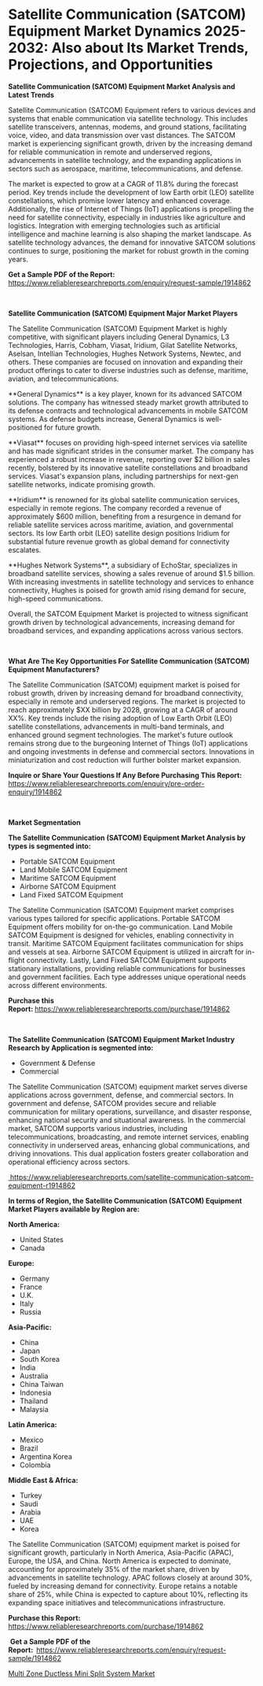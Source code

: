 <p><h1>Satellite Communication (SATCOM) Equipment Market Dynamics 2025-2032: Also about Its Market Trends, Projections, and Opportunities</h1></p><p><strong>Satellite Communication (SATCOM) Equipment Market Analysis and Latest Trends</strong></p>
<p><p>Satellite Communication (SATCOM) Equipment refers to various devices and systems that enable communication via satellite technology. This includes satellite transceivers, antennas, modems, and ground stations, facilitating voice, video, and data transmission over vast distances. The SATCOM market is experiencing significant growth, driven by the increasing demand for reliable communication in remote and underserved regions, advancements in satellite technology, and the expanding applications in sectors such as aerospace, maritime, telecommunications, and defense.</p><p>The market is expected to grow at a CAGR of 11.8% during the forecast period. Key trends include the development of low Earth orbit (LEO) satellite constellations, which promise lower latency and enhanced coverage. Additionally, the rise of Internet of Things (IoT) applications is propelling the need for satellite connectivity, especially in industries like agriculture and logistics. Integration with emerging technologies such as artificial intelligence and machine learning is also shaping the market landscape. As satellite technology advances, the demand for innovative SATCOM solutions continues to surge, positioning the market for robust growth in the coming years.</p></p>
<p><strong>Get a Sample PDF of the Report:&nbsp;</strong> <a href="https://www.reliableresearchreports.com/enquiry/request-sample/1914862?utm_campaign=2098&utm_medium=2&utm_source=Github&utm_content=ia&utm_term=01032025&utm_id=satellite-communication-satcom-equipment">https://www.reliableresearchreports.com/enquiry/request-sample/1914862</a></p>
<p>&nbsp;</p>
<p><strong>Satellite Communication (SATCOM) Equipment Major Market Players</strong></p>
<p><p>The Satellite Communication (SATCOM) Equipment Market is highly competitive, with significant players including General Dynamics, L3 Technologies, Harris, Cobham, Viasat, Iridium, Gilat Satellite Networks, Aselsan, Intellian Technologies, Hughes Network Systems, Newtec, and others. These companies are focused on innovation and expanding their product offerings to cater to diverse industries such as defense, maritime, aviation, and telecommunications.</p><p>**General Dynamics** is a key player, known for its advanced SATCOM solutions. The company has witnessed steady market growth attributed to its defense contracts and technological advancements in mobile SATCOM systems. As defense budgets increase, General Dynamics is well-positioned for future growth.</p><p>**Viasat** focuses on providing high-speed internet services via satellite and has made significant strides in the consumer market. The company has experienced a robust increase in revenue, reporting over $2 billion in sales recently, bolstered by its innovative satellite constellations and broadband services. Viasat's expansion plans, including partnerships for next-gen satellite networks, indicate promising growth.</p><p>**Iridium** is renowned for its global satellite communication services, especially in remote regions. The company recorded a revenue of approximately $600 million, benefiting from a resurgence in demand for reliable satellite services across maritime, aviation, and governmental sectors. Its low Earth orbit (LEO) satellite design positions Iridium for substantial future revenue growth as global demand for connectivity escalates.</p><p>**Hughes Network Systems**, a subsidiary of EchoStar, specializes in broadband satellite services, showing a sales revenue of around $1.5 billion. With increasing investments in satellite technology and services to enhance connectivity, Hughes is poised for growth amid rising demand for secure, high-speed communications.</p><p>Overall, the SATCOM Equipment Market is projected to witness significant growth driven by technological advancements, increasing demand for broadband services, and expanding applications across various sectors.</p></p>
<p>&nbsp;</p>
<p><strong>What Are The Key Opportunities For Satellite Communication (SATCOM) Equipment Manufacturers?</strong></p>
<p><p>The Satellite Communication (SATCOM) equipment market is poised for robust growth, driven by increasing demand for broadband connectivity, especially in remote and underserved regions. The market is projected to reach approximately $XX billion by 2028, growing at a CAGR of around XX%. Key trends include the rising adoption of Low Earth Orbit (LEO) satellite constellations, advancements in multi-band terminals, and enhanced ground segment technologies. The market's future outlook remains strong due to the burgeoning Internet of Things (IoT) applications and ongoing investments in defense and commercial sectors. Innovations in miniaturization and cost reduction will further bolster market expansion.</p></p>
<p><strong>Inquire or Share Your Questions If Any Before Purchasing This Report:</strong> <a href="https://www.reliableresearchreports.com/enquiry/pre-order-enquiry/1914862?utm_campaign=2098&utm_medium=2&utm_source=Github&utm_content=ia&utm_term=01032025&utm_id=satellite-communication-satcom-equipment">https://www.reliableresearchreports.com/enquiry/pre-order-enquiry/1914862</a></p>
<p>&nbsp;</p>
<p><strong>Market Segmentation</strong></p>
<p><strong>The Satellite Communication (SATCOM) Equipment Market Analysis by types is segmented into:</strong></p>
<p><ul><li>Portable SATCOM Equipment</li><li>Land Mobile SATCOM Equipment</li><li>Maritime SATCOM Equipment</li><li>Airborne SATCOM Equipment</li><li>Land Fixed SATCOM Equipment</li></ul></p>
<p><p>The Satellite Communication (SATCOM) Equipment market comprises various types tailored for specific applications. Portable SATCOM Equipment offers mobility for on-the-go communication. Land Mobile SATCOM Equipment is designed for vehicles, enabling connectivity in transit. Maritime SATCOM Equipment facilitates communication for ships and vessels at sea. Airborne SATCOM Equipment is utilized in aircraft for in-flight connectivity. Lastly, Land Fixed SATCOM Equipment supports stationary installations, providing reliable communications for businesses and government facilities. Each type addresses unique operational needs across different environments.</p></p>
<p><strong>Purchase this Report:&nbsp;</strong><a href="https://www.reliableresearchreports.com/purchase/1914862?utm_campaign=2098&utm_medium=2&utm_source=Github&utm_content=ia&utm_term=01032025&utm_id=satellite-communication-satcom-equipment">https://www.reliableresearchreports.com/purchase/1914862</a></p>
<p>&nbsp;</p>
<p><strong>The Satellite Communication (SATCOM) Equipment Market Industry Research by Application is segmented into:</strong></p>
<p><ul><li>Government & Defense</li><li>Commercial</li></ul></p>
<p><p>The Satellite Communication (SATCOM) equipment market serves diverse applications across government, defense, and commercial sectors. In government and defense, SATCOM provides secure and reliable communication for military operations, surveillance, and disaster response, enhancing national security and situational awareness. In the commercial market, SATCOM supports various industries, including telecommunications, broadcasting, and remote internet services, enabling connectivity in underserved areas, enhancing global communications, and driving innovations. This dual application fosters greater collaboration and operational efficiency across sectors.</p></p>
<p><a href="https://www.reliableresearchreports.com/satellite-communication-satcom-equipment-r1914862?utm_campaign=2098&utm_medium=2&utm_source=Github&utm_content=ia&utm_term=01032025&utm_id=satellite-communication-satcom-equipment">&nbsp;https://www.reliableresearchreports.com/satellite-communication-satcom-equipment-r1914862</a></p>
<p><strong>In terms of Region, the Satellite Communication (SATCOM) Equipment Market Players available by Region are:</strong></p>
<p>
    <p> <strong> North America: </strong>
        <ul>
            <li>United States</li>
            <li>Canada</li>
        </ul>
        </p> 
    <p> <strong> Europe: </strong>
        <ul>
            <li>Germany</li>
            <li>France</li>
            <li>U.K.</li>
            <li>Italy</li>
            <li>Russia</li>
        </ul>
        </p> 
    <p> <strong> Asia-Pacific: </strong>
        <ul>
            <li>China</li>
            <li>Japan</li>
            <li>South Korea</li>
            <li>India</li>
            <li>Australia</li>
            <li>China Taiwan</li>
            <li>Indonesia</li>
            <li>Thailand</li>
            <li>Malaysia</li>
        </ul>
        </p> 
    <p> <strong> Latin America: </strong>
        <ul>
            <li>Mexico</li>
            <li>Brazil</li>
            <li>Argentina Korea</li>
            <li>Colombia</li>
        </ul>
        </p> 
    <p> <strong> Middle East & Africa: </strong>
        <ul>
            <li>Turkey</li>
            <li>Saudi</li>
            <li>Arabia</li>
            <li>UAE</li>
            <li>Korea</li>
        </ul>
    </p>
    </p>
<p><p>The Satellite Communication (SATCOM) equipment market is poised for significant growth, particularly in North America, Asia-Pacific (APAC), Europe, the USA, and China. North America is expected to dominate, accounting for approximately 35% of the market share, driven by advancements in satellite technology. APAC follows closely at around 30%, fueled by increasing demand for connectivity. Europe retains a notable share of 25%, while China is expected to capture about 10%, reflecting its expanding space initiatives and telecommunications infrastructure.</p></p>
<p><strong>Purchase this Report: </strong><a href="https://www.reliableresearchreports.com/purchase/1914862?utm_campaign=2098&utm_medium=2&utm_source=Github&utm_content=ia&utm_term=01032025&utm_id=satellite-communication-satcom-equipment">https://www.reliableresearchreports.com/purchase/1914862</a></p>
<p>&nbsp;<strong>Get a Sample PDF of the Report:&nbsp;&nbsp;</strong><a href="https://www.reliableresearchreports.com/enquiry/request-sample/1914862?utm_campaign=2098&utm_medium=2&utm_source=Github&utm_content=ia&utm_term=01032025&utm_id=satellite-communication-satcom-equipment">https://www.reliableresearchreports.com/enquiry/request-sample/1914862</a></p>
<p><strong></strong></p>
<p><p><a href="https://github.com/AshrafKhan865/Market-Research-Report-List-1/blob/main/multi-zone-ductless-mini-split-system-market.md?utm_campaign=2098&utm_medium=2&utm_source=Github&utm_content=ia&utm_term=01032025&utm_id=satellite-communication-satcom-equipment">Multi Zone Ductless Mini Split System Market</a></p></p>